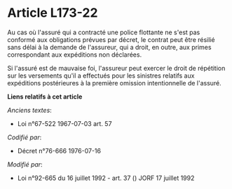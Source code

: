 # Article L173-22

Au cas où l'assuré qui a contracté une police flottante ne s'est pas conformé aux obligations prévues par décret, le contrat
peut être résilié sans délai à la demande de l'assureur, qui a droit, en outre, aux primes correspondant aux expéditions non
déclarées.

Si l'assuré est de mauvaise foi, l'assureur peut exercer le droit de répétition sur les versements qu'il a effectués pour les
sinistres relatifs aux expéditions postérieures à la première omission intentionnelle de l'assuré.

**Liens relatifs à cet article**

_Anciens textes_:

  - Loi n°67-522 1967-07-03 art. 57

_Codifié par_:

  - Décret n°76-666 1976-07-16

_Modifié par_:

  - Loi n°92-665 du 16 juillet 1992 - art. 37 () JORF 17 juillet 1992
